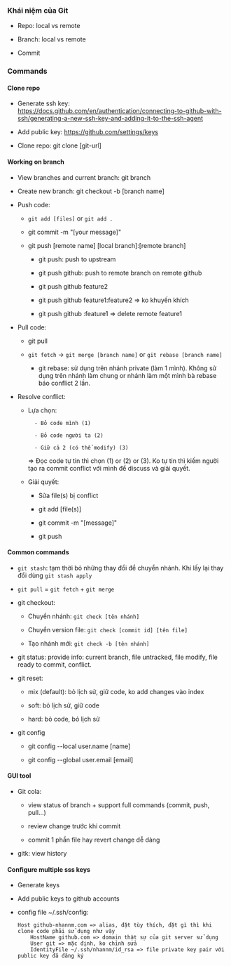 ### Khái niệm của Git

- Repo: local vs remote 

- Branch: local vs remote 

- Commit


### Commands

#### Clone repo

- Generate ssh key: https://docs.github.com/en/authentication/connecting-to-github-with-ssh/generating-a-new-ssh-key-and-adding-it-to-the-ssh-agent

- Add public key: https://github.com/settings/keys

- Clone repo: git clone [git-url] 

#### Working on branch

- View branches and current branch: git branch 

- Create new branch: git checkout -b [branch name]

- Push code:

    + `git add [files]` or `git add .`

    + git commit -m "[your message]"

    + git push [remote name] [local branch]:[remote branch]

        + git push: push to upstream

        + git push github: push to remote branch on remote github

        + git push github feature2

        + git push github feature1:feature2 => ko khuyến khích 

        + git push github :feature1 => delete remote feature1

- Pull code:

    - git pull 

    - `git fetch` -> `git merge [branch name]` or `git rebase [branch name]` 

        + git rebase: sử  dụng trên nhánh private (làm 1 mình). Không sử dụng trên nhánh làm chung or nhánh làm một mình bà rebase báo conflict 2 lần.

- Resolve conflict:
    - Lựa chọn:

            - Bỏ code mình (1)

            - Bỏ code người ta (2)

            - Giữ cả 2 (có thể modify) (3)

        => Đọc code tự tin thì chọn (1) or (2) or (3). Ko tự tin thì kiếm người tạo ra commit conflict với mình để discuss và giải quyết. 

    - Giải quyết:

        - Sửa file(s) bị conflict     

        - git add [file(s)]

        - git commit -m "[message]"

        - git push 

#### Common commands

- `git stash`: tạm thời bỏ những thay đổi để chuyển nhánh. Khi lấy lại thay đổi dùng `git stash apply`

- `git pull` = `git fetch` + `git merge`

- git checkout:

    - Chuyển nhánh: `git check [tên nhánh]`

    - Chuyển version file: `git check [commit id] [tên file]`

    - Tạo nhánh mới: `git check -b [tên nhánh]`

- git status: provide info: current branch, file untracked, file modify, file ready to commit, conflict.

- git reset:

    - mix (default): bỏ lịch sử, giữ code, ko add changes vào index 

    - soft: bỏ lịch sử, giữ code 

    - hard: bỏ code, bỏ lịch sử 

- git config 

    + git config --local user.name [name]

    + git config --global user.email [email]

#### GUI tool

- Git cola: 
    
    + view status of branch + support full commands (commit, push, pull...)

    + review change trước khi commit

    + commit 1 phần file hay revert change dễ dàng

- gitk: view history 


#### Configure multiple sss keys

- Generate keys

- Add public keys to github accounts

- config file ~/.ssh/config:

    ```
    Host github-nhannm.com => alias, đặt tùy thích, đặt gì thì khi clone code phải sử dụng như vậy 
        HostName github.com => domain thật sự của git server sử dụng 
        User git => mặc định, ko chỉnh sửa 
        IdentityFile ~/.ssh/nhannm/id_rsa => file private key pair với public key đã đăng ký
    ```
